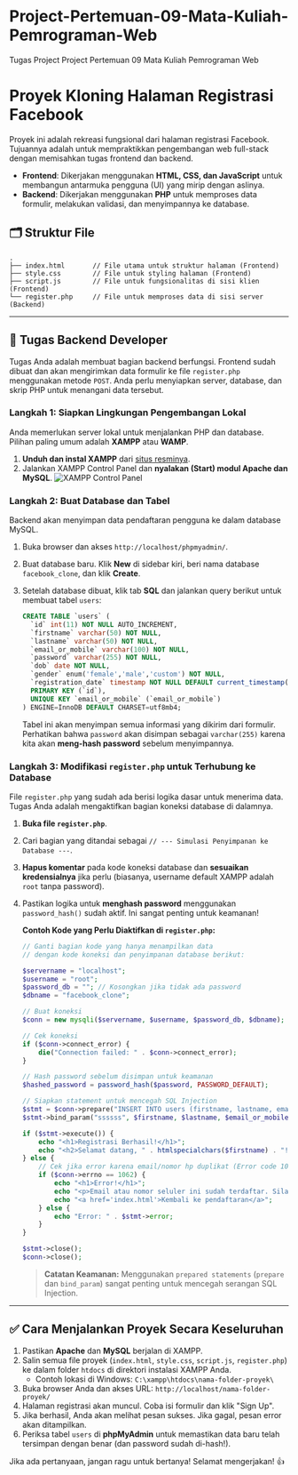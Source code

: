 # Project-Pertemuan-09-Mata-Kuliah-Pemrograman-Web
Tugas Project Project Pertemuan 09 Mata Kuliah Pemrograman Web

# Proyek Kloning Halaman Registrasi Facebook

Proyek ini adalah rekreasi fungsional dari halaman registrasi Facebook. Tujuannya adalah untuk mempraktikkan pengembangan web full-stack dengan memisahkan tugas frontend dan backend.

-   **Frontend**: Dikerjakan menggunakan **HTML, CSS, dan JavaScript** untuk membangun antarmuka pengguna (UI) yang mirip dengan aslinya.
-   **Backend**: Dikerjakan menggunakan **PHP** untuk memproses data formulir, melakukan validasi, dan menyimpannya ke database.

## 🗂️ Struktur File

```
.
├── index.html       // File utama untuk struktur halaman (Frontend)
├── style.css        // File untuk styling halaman (Frontend)
├── script.js        // File untuk fungsionalitas di sisi klien (Frontend)
└── register.php     // File untuk memproses data di sisi server (Backend)
```

---

## 🚀 Tugas Backend Developer

Tugas Anda adalah membuat bagian backend berfungsi. Frontend sudah dibuat dan akan mengirimkan data formulir ke file `register.php` menggunakan metode `POST`. Anda perlu menyiapkan server, database, dan skrip PHP untuk menangani data tersebut.

### Langkah 1: Siapkan Lingkungan Pengembangan Lokal

Anda memerlukan server lokal untuk menjalankan PHP dan database. Pilihan paling umum adalah **XAMPP** atau **WAMP**.

1.  **Unduh dan instal XAMPP** dari [situs resminya](https://www.apachefriends.org/index.html).
2.  Jalankan XAMPP Control Panel dan **nyalakan (Start) modul Apache dan MySQL**.
    ![XAMPP Control Panel](https://i.imgur.com/KplA35G.png)

### Langkah 2: Buat Database dan Tabel

Backend akan menyimpan data pendaftaran pengguna ke dalam database MySQL.

1.  Buka browser dan akses `http://localhost/phpmyadmin/`.
2.  Buat database baru. Klik **New** di sidebar kiri, beri nama database `facebook_clone`, dan klik **Create**.
3.  Setelah database dibuat, klik tab **SQL** dan jalankan query berikut untuk membuat tabel `users`:

    ```sql
    CREATE TABLE `users` (
      `id` int(11) NOT NULL AUTO_INCREMENT,
      `firstname` varchar(50) NOT NULL,
      `lastname` varchar(50) NOT NULL,
      `email_or_mobile` varchar(100) NOT NULL,
      `password` varchar(255) NOT NULL,
      `dob` date NOT NULL,
      `gender` enum('female','male','custom') NOT NULL,
      `registration_date` timestamp NOT NULL DEFAULT current_timestamp(),
      PRIMARY KEY (`id`),
      UNIQUE KEY `email_or_mobile` (`email_or_mobile`)
    ) ENGINE=InnoDB DEFAULT CHARSET=utf8mb4;
    ```

    Tabel ini akan menyimpan semua informasi yang dikirim dari formulir. Perhatikan bahwa `password` akan disimpan sebagai `varchar(255)` karena kita akan **meng-hash password** sebelum menyimpannya.

### Langkah 3: Modifikasi `register.php` untuk Terhubung ke Database

File `register.php` yang sudah ada berisi logika dasar untuk menerima data. Tugas Anda adalah mengaktifkan bagian koneksi database di dalamnya.

1.  **Buka file `register.php`**.
2.  Cari bagian yang ditandai sebagai `// --- Simulasi Penyimpanan ke Database ---`.
3.  **Hapus komentar** pada kode koneksi database dan **sesuaikan kredensialnya** jika perlu (biasanya, username default XAMPP adalah `root` tanpa password).
4.  Pastikan logika untuk **menghash password** menggunakan `password_hash()` sudah aktif. Ini sangat penting untuk keamanan!

    **Contoh Kode yang Perlu Diaktifkan di `register.php`:**
    ```php
    // Ganti bagian kode yang hanya menampilkan data
    // dengan kode koneksi dan penyimpanan database berikut:
    
    $servername = "localhost";
    $username = "root";
    $password_db = ""; // Kosongkan jika tidak ada password
    $dbname = "facebook_clone";

    // Buat koneksi
    $conn = new mysqli($servername, $username, $password_db, $dbname);

    // Cek koneksi
    if ($conn->connect_error) {
        die("Connection failed: " . $conn->connect_error);
    }

    // Hash password sebelum disimpan untuk keamanan
    $hashed_password = password_hash($password, PASSWORD_DEFAULT);
    
    // Siapkan statement untuk mencegah SQL Injection
    $stmt = $conn->prepare("INSERT INTO users (firstname, lastname, email_or_mobile, password, dob, gender) VALUES (?, ?, ?, ?, ?, ?)");
    $stmt->bind_param("ssssss", $firstname, $lastname, $email_or_mobile, $hashed_password, $dob, $gender);

    if ($stmt->execute()) {
        echo "<h1>Registrasi Berhasil!</h1>";
        echo "<h2>Selamat datang, " . htmlspecialchars($firstname) . "! Akun Anda telah dibuat.</h2>";
    } else {
        // Cek jika error karena email/nomor hp duplikat (Error code 1062)
        if ($conn->errno == 1062) {
            echo "<h1>Error!</h1>";
            echo "<p>Email atau nomor seluler ini sudah terdaftar. Silakan gunakan yang lain.</p>";
            echo "<a href='index.html'>Kembali ke pendaftaran</a>";
        } else {
            echo "Error: " . $stmt->error;
        }
    }

    $stmt->close();
    $conn->close();
    ```
    > **Catatan Keamanan:** Menggunakan `prepared statements` (`prepare` dan `bind_param`) sangat penting untuk mencegah serangan SQL Injection.

---

## ✅ Cara Menjalankan Proyek Secara Keseluruhan

1.  Pastikan **Apache** dan **MySQL** berjalan di XAMPP.
2.  Salin semua file proyek (`index.html`, `style.css`, `script.js`, `register.php`) ke dalam folder `htdocs` di direktori instalasi XAMPP Anda.
    -   Contoh lokasi di Windows: `C:\xampp\htdocs\nama-folder-proyek\`
3.  Buka browser Anda dan akses URL: `http://localhost/nama-folder-proyek/`
4.  Halaman registrasi akan muncul. Coba isi formulir dan klik "Sign Up".
5.  Jika berhasil, Anda akan melihat pesan sukses. Jika gagal, pesan error akan ditampilkan.
6.  Periksa tabel `users` di **phpMyAdmin** untuk memastikan data baru telah tersimpan dengan benar (dan password sudah di-hash!).

Jika ada pertanyaan, jangan ragu untuk bertanya! Selamat mengerjakan! 👍
